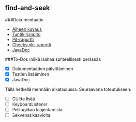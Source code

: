 ## find-and-seek

###Dokumentaatio
* [Aiheen kuvaus](dokumentaatio/aiheenKuvausJaRakenne.md)
* [Tuntikirjanpito](dokumentaatio/Tuntikirjanpito.md)
* [Pit-raportti](https://htmlpreview.github.io/?https://github.com/JaakkoV/find-and-seek/blob/master/dokumentaatio/Pit-raportti/index.html)
* [Checkstyle-raportti](https://htmlpreview.github.io/?https://github.com/JaakkoV/find-and-seek/blob/master/dokumentaatio/Checkstyle-raportti/checkstyle.html)
* [JavaDoc](https://jaakkov.github.io/find-and-seek/javadoc/index.html)

###To-Dos (mikä laahaa suhteellisesti perässä):
- [x] Dokumentaation päivittäminen
- [x] Testien lisääminen
- [x] JavaDoc

Tällä hetkellä mennään aikataulussa. Seuraavana toteutukseen:
- [ ] GUI:ta lisää
- [ ] KeyboardListener
- [ ] Pelilogiikan laajentamista
- [ ] Sekvenssikaavioita
